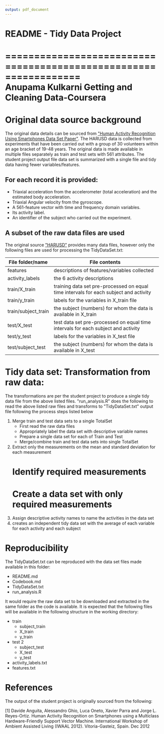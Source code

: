 ```yaml
---
output: pdf_document
---
```

# README - Tidy Data Project 

=================================================================  
Anupama Kulkarni 
Getting and Cleaning Data-Coursera 
==================================================================

# Original data source background 

The original data details can be sourced from ["Human Activity Recognition Using Smartphones Data Set Paper"](http://archive.ics.uci.edu/ml/datasets/Human+Activity+Recognition+Using+Smartphones).  The HARUSD data is collected from experiments that have been carried out with a group of 30 volunteers within an age bracket of 19-48 years. The original data is made available in multiple files separately as train and test sets with 561 attributes.  The student project output file data set is summarized with a single file and tidy data having fewer variables/features.

## For each record it is provided:

- Triaxial acceleration from the accelerometer (total acceleration) and the estimated body acceleration.
- Triaxial Angular velocity from the gyroscope. 
- A 561-feature vector with time and frequency domain variables. 
- Its activity label. 
- An identifier of the subject who carried out the experiment.

## A subset of the raw data files are used

The original source ["HARUSD"](http://archive.ics.uci.edu/ml/datasets/Human+Activity+Recognition+Using+Smartphones) provides many data files, however only the following files are used for processing the TidyDataSet.txt:

File folder/name | File contents
-------------- | --------------
features | descriptions of features/variables collected
activity_labels | the 6 activity descriptions
train/X_train | training data set pre-processed on equal time intervals for each subject and activity
train/y_train | labels for the variables in X_train file
train/subject_train | the subject (numbers) for whom the data is available in X_train
test/X_test | test data set pre-processed on equal time intervals for each subject and activity
test/y_test | labels for the variables in X_test file
test/subject_test | the subject (numbers) for whom the data is available in X_test


# Tidy data set: Transformation from raw data:


The transformations are per the student project to produce a single tidy data file from the above listed files. "run_analysis.R" does the following to read the above listed raw files and transforms to "TidyDataSet.txt" output file following the process steps listed below

1. Merge train and test data sets to a single TotalSet
    + First read the raw data files
    + Appropriately label the data set with descriptive variable names
    + Prepare a single data set for each of Train and Test
    + Merge/combine train and test data sets into single TotalSet
2. Extract only the measurements on the mean and standard deviation for each measurement
    # Identify required measurements
    # Create a data set with only required measurements
3. Assign descriptive activity names to name the activities in the data set
4. creates an independent tidy data set with the average of each variable for each activity and each subject


# Reproducibility

The TidyDataSet.txt can be reproduced with the data set files made available in this folder:

- README.md
- Codebook.md
- TidyDataSet.txt
- run_analysis.R

It would require the raw data set to be downloaded and extracted in the same folder as the code is available.  It is expected that the following files will be available in the following structure in the working directory:


* train 
    + subject_train 
    + X_train 
    + y_train 
* test 2
    + subject_test 
    + X_test 
    + y_test 
* activity_labels.txt 
* features.txt   

# References

The output of the student project is originally sourced from the following:

[1] Davide Anguita, Alessandro Ghio, Luca Oneto, Xavier Parra and Jorge L. Reyes-Ortiz. Human Activity Recognition on Smartphones using a 
Multiclass Hardware-Friendly Support Vector Machine. International Workshop of Ambient Assisted Living (IWAAL 2012). Vitoria-Gasteiz, Spain. Dec 2012

